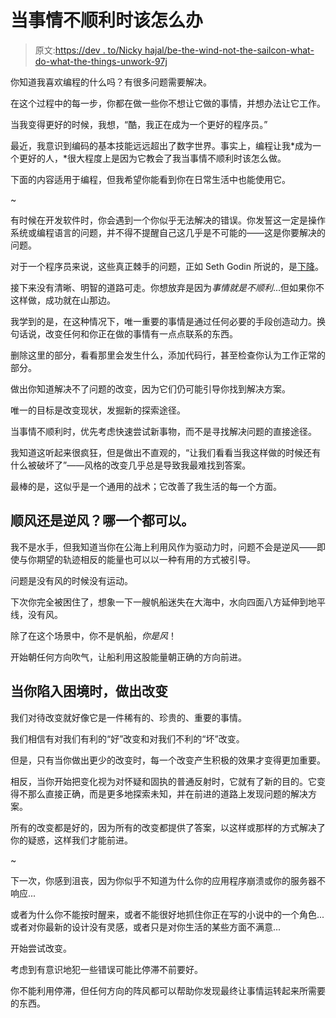 # 当事情不顺利时该怎么办

> 原文:[https://dev . to/Nicky hajal/be-the-wind-not-the-sailcon-what-do-what-the-things-unwork-97j](https://dev.to/nickyhajal/be-the-wind-not-the-sailboat-what-to-do-when-things-arent-working-97j)

你知道我喜欢编程的什么吗？有很多问题需要解决。

在这个过程中的每一步，你都在做一些你不想让它做的事情，并想办法让它工作。

当我变得更好的时候，我想，“酷，我正在成为一个更好的程序员。”

最近，我意识到编码的基本技能远远超出了数字世界。事实上，编程让我*成为一个更好的人，*很大程度上是因为它教会了我当事情不顺利时该怎么做。

下面的内容适用于编程，但我希望你能看到你在日常生活中也能使用它。

~

有时候在开发软件时，你会遇到一个你似乎无法解决的错误。你发誓这一定是操作系统或编程语言的问题，并不得不提醒自己这几乎是不可能的——这是你要解决的问题。

对于一个程序员来说，这些真正棘手的问题，正如 Seth Godin 所说的，是[下降](http://sethgodin.typepad.com/the_dip/)。

接下来没有清晰、明智的道路可走。你想放弃是因为*事情就是不顺利*...但如果你不这样做，成功就在山那边。

我学到的是，在这种情况下，唯一重要的事情是通过任何必要的手段创造动力。换句话说，改变任何和你正在做的事情有一点点联系的东西。

删除这里的部分，看看那里会发生什么，添加代码行，甚至检查你认为工作正常的部分。

做出你知道解决不了问题的改变，因为它们仍可能引导你找到解决方案。

唯一的目标是改变现状，发掘新的探索途径。

当事情不顺利时，优先考虑快速尝试新事物，而不是寻找解决问题的直接途径。

我知道这听起来很疯狂，但是做出不直观的，“让我们看看当我这样做的时候还有什么被破坏了”——风格的改变几乎总是导致我最难找到答案。

最棒的是，这似乎是一个通用的战术；它改善了我生活的每一个方面。

## [](#with-the-wind-or-against-the-wind-either-is-fine)顺风还是逆风？哪一个都可以。

我不是水手，但我知道当你在公海上利用风作为驱动力时，问题不会是逆风——即使与你期望的轨迹相反的能量也可以以一种有用的方式被引导。

问题是没有风的时候没有运动。

下次你完全被困住了，想象一下一艘帆船迷失在大海中，水向四面八方延伸到地平线，没有风。

除了在这个场景中，你不是帆船，*你是风*！

开始朝任何方向吹气，让船利用这股能量朝正确的方向前进。

## 当你陷入困境时，做出改变

我们对待改变就好像它是一件稀有的、珍贵的、重要的事情。

我们相信有对我们有利的“好”改变和对我们不利的“坏”改变。

但是，只有当你做出更少的改变时，每一个改变产生积极的效果才变得更加重要。

相反，当你开始把变化视为对怀疑和固执的普通反射时，它就有了新的目的。它变得不那么直接正确，而是更多地探索未知，并在前进的道路上发现问题的解决方案。

所有的改变都是好的，因为所有的改变都提供了答案，以这样或那样的方式解决了你的疑惑，这样我们才能前进。

~

下一次，你感到沮丧，因为你似乎不知道为什么你的应用程序崩溃或你的服务器不响应...

或者为什么你不能按时醒来，或者不能很好地抓住你正在写的小说中的一个角色...或者对你最新的设计没有灵感，或者只是对你生活的某些方面不满意...

开始尝试改变。

考虑到有意识地犯一些错误可能比停滞不前要好。

你不能利用停滞，但任何方向的阵风都可以帮助你发现最终让事情运转起来所需要的东西。
